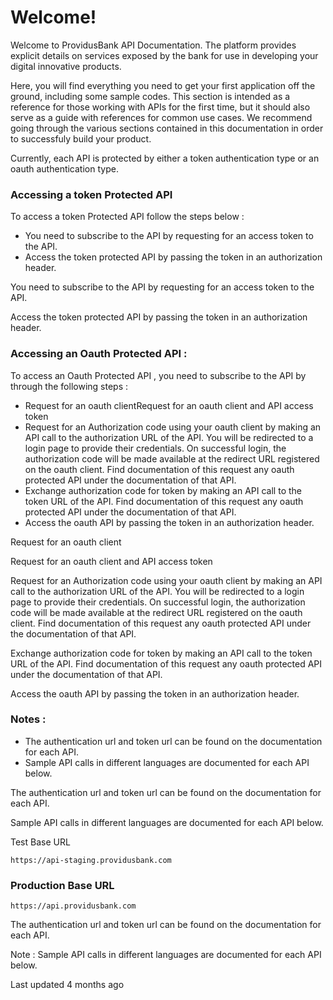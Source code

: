 # Welcome!

Welcome to ProvidusBank API Documentation. The platform provides explicit details on services exposed by the bank for use in developing your digital innovative products.

Here, you will find everything you need to get your first application off the ground, including some sample codes. This section is intended as a reference for those working with APIs for the first time, but it should also serve as a guide with references for common use cases. We recommend going through the various sections contained in this documentation in order to successfuly build your product.

Currently, each API is protected by either a token authentication type or an oauth authentication type.

### Accessing a token Protected API

To access a token Protected API follow the steps below :

- You need to subscribe to the API by requesting for an access token to the API.
- Access the token protected API by passing the token in an authorization header.

You need to subscribe to the API by requesting for an access token to the API.

Access the token protected API by passing the token in an authorization header.

### Accessing an Oauth Protected API :

To access an Oauth Protected API , you need to subscribe to the API by through the following steps :

- Request for an oauth clientRequest for an oauth client and API access token
- Request for an Authorization code using your oauth client by making an API call to the authorization URL of the API. You will be redirected to a login page to provide their credentials. On successful login, the authorization code will be made available at the redirect URL registered on the oauth client. Find documentation of this request any oauth protected API under the documentation of that API.
- Exchange authorization code for token by making an API call to the token URL of the API. Find documentation of this request any oauth protected API under the documentation of that API.
- Access the oauth API by passing the token in an authorization header.

Request for an oauth client

Request for an oauth client and API access token

Request for an Authorization code using your oauth client by making an API call to the authorization URL of the API. You will be redirected to a login page to provide their credentials. On successful login, the authorization code will be made available at the redirect URL registered on the oauth client. Find documentation of this request any oauth protected API under the documentation of that API.

Exchange authorization code for token by making an API call to the token URL of the API. Find documentation of this request any oauth protected API under the documentation of that API.

Access the oauth API by passing the token in an authorization header.

### Notes :

- The authentication url and token url can be found on the documentation for each API.
- Sample API calls in different languages are documented for each API below.

The authentication url and token url can be found on the documentation for each API.

Sample API calls in different languages are documented for each API below.

Test Base URL

```
https://api-staging.providusbank.com
```

### Production Base URL

```
https://api.providusbank.com
```

The authentication url and token url can be found on the documentation for each API.

Note : Sample API calls in different languages are documented for each API below.

Last updated 4 months ago